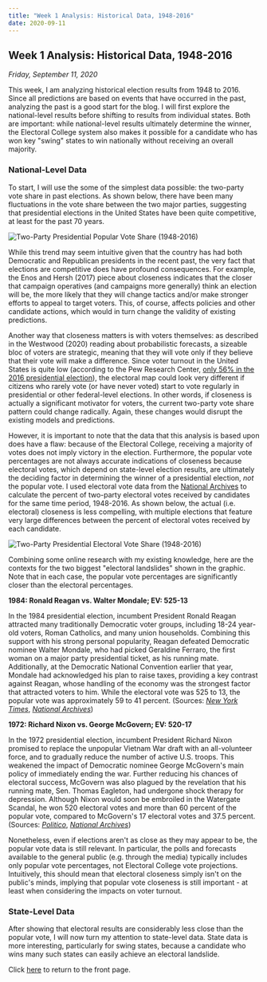 ```yaml
---
title: "Week 1 Analysis: Historical Data, 1948-2016"
date: 2020-09-11
---
```

## Week 1 Analysis: Historical Data, 1948-2016
*Friday, September 11, 2020*

This week, I am analyzing historical election results from 1948 to 2016. Since all predictions are based on events that have occurred in the past, analyzing the past is a good start for the blog. I will first explore the national-level results before shifting to results from individual states. Both are important: while national-level results ultimately determine the winner, the Electoral College system also makes it possible for a candidate who has won key "swing" states to win nationally without receiving an overall majority.

### National-Level Data
To start, I will use the some of the simplest data possible: the two-party vote share in past elections. As shown below, there have been many fluctuations in the vote share between the two major parties, suggesting that presidential elections in the United States have been quite competitive, at least for the past 70 years. 

![Two-Party Presidential Popular Vote Share (1948-2016)](https://yanxifang.github.io/Gov-1347/images/PV_national_historical.png)

While this trend may seem intuitive given that the country has had both Democratic and Republican presidents in the recent past, the very fact that elections are competitive does have profound consequences. For example, the Enos and Hersh (2017) piece about closeness indicates that the closer that campaign operatives (and campaigns more generally) think an election will be, the more likely that they will change tactics and/or make stronger efforts to appeal to target voters. This, of course, affects policies and other candidate actions, which would in turn change the validity of existing predictions.

Another way that closeness matters is with voters themselves: as described in the Westwood (2020) reading about probabilistic forecasts, a sizeable bloc of voters are strategic, meaning that they will vote only if they believe that their vote will make a difference. Since voter turnout in the United States is quite low (according to the Pew Research Center, [only 56% in the 2016 presidential election](https://www.pewresearch.org/fact-tank/2018/05/21/u-s-voter-turnout-trails-most-developed-countries/)), the electoral map could look very different if citizens who rarely vote (or have never voted) start to vote regularly in presidential or other federal-level elections. In other words, if closeness is actually a significant motivator for voters, the current two-party vote share pattern could change radically. Again, these changes would disrupt the existing models and predictions.

However, it is important to note that the data that this analysis is based upon does have a flaw: because of the Electoral College, receiving a majority of votes does not imply victory in the election. Furthermore, the popular vote percentages are not always accurate indications of closeness because electoral votes, which depend on state-level election results, are ultimately the deciding factor in determining the winner of a presidential election, *not* the popular vote. I used electoral vote data from the [National Archives](https://www.archives.gov/electoral-college/results) to calculate the percent of two-party electoral votes received by candidates for the same time period, 1948-2016. As shown below, the actual (i.e. electoral) closeness is less compelling, with multiple elections that feature very large differences between the percent of electoral votes received by each candidate.

![Two-Party Presidential Electoral Vote Share (1948-2016)](https://yanxifang.github.io/Gov-1347/images/EV_national_historical.png)

Combining some online research with my existing knowledge, here are the contexts for the two biggest "electoral landslides" shown in the graphic. Note that in each case, the popular vote percentages are significantly closer than the electoral percentages.

**1984: Ronald Reagan vs. Walter Mondale; EV: 525-13**

In the 1984 presidential election, incumbent President Ronald Reagan attracted many traditionally Democratic voter groups, including 18-24 year-old voters, Roman Catholics, and many union households. Combining this support with his strong personal popularity, Reagan defeated Democratic nominee Walter Mondale, who had picked Geraldine Ferraro, the first woman on a major party presidential ticket, as his running mate. Additionally, at the Democratic National Convention earlier that year, Mondale had acknowledged his plan to raise taxes, providing a key contrast against Reagan, whose handling of the economy was the strongest factor that attracted voters to him. While the electoral vote was 525 to 13, the popular vote was approximately 59 to 41 percent.
(Sources: [*New York Times*](https://www.nytimes.com/1984/11/07/politics/reagan-wins-by-a-landslide-sweeping-at-least-48-states-gop-gains.html), [*National Archives*](https://www.archives.gov/electoral-college/1984))

**1972: Richard Nixon vs. George McGovern; EV: 520-17**

In the 1972 presidential election, incumbent President Richard Nixon promised to replace the unpopular Vietnam War draft with an all-volunteer force, and to gradually reduce the number of active U.S. troops. This weakened the impact of Democratic nominee George McGovern's main policy of immediately ending the war. Further reducing his chances of electoral success, McGovern was also plagued by the revelation that his running mate, Sen. Thomas Eagleton, had undergone shock therapy for depression. Although Nixon would soon be embroiled in the Watergate Scandal, he won 520 electoral votes and more than 60 percent of the popular vote, compared to McGovern's 17 electoral votes and 37.5 percent.
(Sources: [*Politico*](https://www.politico.com/story/2018/11/07/this-day-in-politics-november-7-963516), [*National Archives*](https://www.archives.gov/electoral-college/1972))

Nonetheless, even if elections aren't as close as they may appear to be, the popular vote data is still relevant. In particular, the polls and forecasts available to the general public (e.g. through the media) typically includes only popular vote percentages, not Electoral College vote projections. Intuitively, this should mean that electoral closeness simply isn't on the public's minds, implying that popular vote closeness is still important - at least when considering the impacts on voter turnout.

### State-Level Data

After showing that electoral results are considerably less close than the popular vote, I will now turn my attention to state-level data. State data is more interesting, particularly for swing states, because a candidate who wins many such states can easily achieve an electoral landslide.


Click [here](https://yanxifang.github.io/Gov-1347/) to return to the front page.
